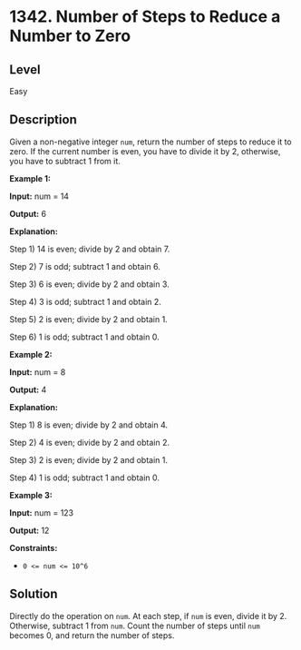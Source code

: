 # 1342. Number of Steps to Reduce a Number to Zero
## Level
Easy

## Description
Given a non-negative integer `num`, return the number of steps to reduce it to zero. If the current number is even, you have to divide it by 2, otherwise, you have to subtract 1 from it.

**Example 1:**

**Input:** num = 14

**Output:** 6

**Explanation:**

Step 1) 14 is even; divide by 2 and obtain 7. 

Step 2) 7 is odd; subtract 1 and obtain 6.

Step 3) 6 is even; divide by 2 and obtain 3. 

Step 4) 3 is odd; subtract 1 and obtain 2. 

Step 5) 2 is even; divide by 2 and obtain 1. 

Step 6) 1 is odd; subtract 1 and obtain 0.

**Example 2:**

**Input:** num = 8

**Output:** 4

**Explanation:**

Step 1) 8 is even; divide by 2 and obtain 4. 

Step 2) 4 is even; divide by 2 and obtain 2. 

Step 3) 2 is even; divide by 2 and obtain 1. 

Step 4) 1 is odd; subtract 1 and obtain 0.

**Example 3:**

**Input:** num = 123

**Output:** 12

**Constraints:**

* `0 <= num <= 10^6`

## Solution
Directly do the operation on `num`. At each step, if `num` is even, divide it by 2. Otherwise, subtract 1 from `num`. Count the number of steps until `num` becomes 0, and return the number of steps.
